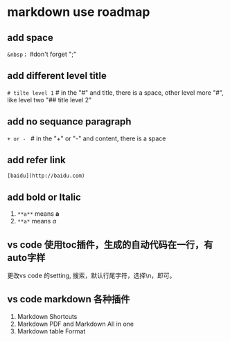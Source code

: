 # markdown use roadmap

## add space
```&nbsp；```  #don't forget ";"

## add different level title
```# tilte level 1```  # in the "#" and title, there is a space, other level more "#", like level two "## title level 2"

## add no sequance paragraph
```+ or - ```   #  in the "+" or "-" and content, there is a space

## add refer link
```[baidu](http://baidu.com)```

## add bold or Italic 
1. ```**a**``` means **a**
2. ```**a*``` means *a*

## vs code 使用toc插件，生成的自动代码在一行，有auto字样
更改vs code 的setting, 搜索，默认行尾字符，选择\n，即可。

## vs code markdown 各种插件
1. Markdown Shortcuts
2. Markdown PDF and  Markdown All in one
3. Markdown table Format
